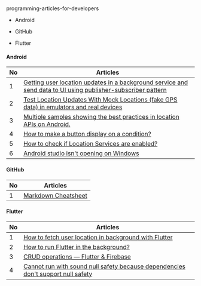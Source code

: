 # 
programming-articles-for-developers


* Android

- GitHub

+ Flutter

#### Android
No | Articles
--- | ---
1 | [Getting user location updates in a background service and send data to UI using publisher-subscriber pattern](https://medium.com/@msaudi/android-getting-user-location-updates-in-a-background-service-and-draw-location-updates-on-a-map-225589d28cf6)
2 | [Test Location Updates With Mock Locations (fake GPS data) in emulators and real devices](https://medium.com/@msaudi/android-test-location-services-and-gps-with-fake-gps-data-mock-locations-in-emulators-or-real-df211de4d891)
3 | [Multiple samples showing the best practices in location APIs on Android.](https://github.com/android/location-samples)
4 | [How to make a button display on a condition?](https://stackoverflow.com/questions/9994967/android-how-to-make-a-button-display-on-a-condition)
5 | [How to check if Location Services are enabled?](https://stackoverflow.com/questions/10311834/how-to-check-if-location-services-are-enabled)
6 | [Android studio isn't opening on Windows](https://stackoverflow.com/questions/16579334/android-studio-isnt-opening-on-windows)


#### GitHub
No | Articles
--- |--- 
1 | [Markdown Cheatsheet](https://github.com/adam-p/markdown-here/wiki/Markdown-Cheatsheet)


#### Flutter
No | Articles
--- | ---
1 | [How to fetch user location in background with Flutter](https://medium.com/@pierre.sabot/how-to-fetch-user-location-in-background-with-flutter-e3494021bdf5)
2 | [How to run Flutter in the background?](https://medium.com/vrt-digital-studio/flutter-workmanager-81e0cfbd6f6e)
3 | [CRUD operations — Flutter & Firebase](https://medium.com/flutter-community/flutter-firestore-crud-operations-8a7004b97d71)
4 | [Cannot run with sound null safety because dependencies don't support null safety](https://stackoverflow.com/questions/64917744/cannot-run-with-sound-null-safety-because-dependencies-dont-support-null-safety)
